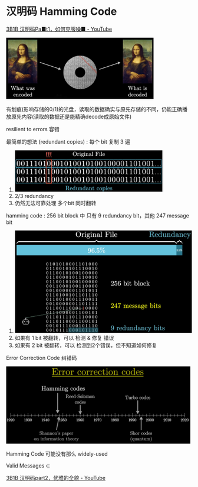 # 汉明码 Hamming Code

[3B1B 汉明码Pa■t1，如何克服噪■ - YouTube](https://www.youtube.com/watch?v=X8jsijhllIA)

<img src="Pics/hamming001.png" width=400>

有划痕(影响存储的0/1)的光盘，读取的数据确实与原先存储的不同，仍能正确播放原先内容(读取的数据还是能精确decode成原始文件)

resilient to errors 容错

最简单的想法 (redundant copies) : 每个 bit 复制 3 遍
1. <img src="Pics/hamming002.png" width=400>
2. 2/3 redundancy
3. 仍然无法可靠处理 多个bit 同时翻转

hamming code : 256 bit block 中 只有 9 redundancy bit，其他 247 message bit
1. <img src="Pics/hamming003.png" width=500>
2. 如果有 1 bit 被翻转，可以 检测 & 修复 错误
3. 如果有 2 bit 被翻转，可以 检测到2个错误，但不知道如何修复


Error Correction Code 纠错码

<img src="Pics/hamming004.png" width=500>

Hamming Code 可能没有那么 widely-used

Valid Messages $\subset$








[3B1B 汉明码part2，优雅的全貌 - YouTube](https://www.youtube.com/watch?v=b3NxrZOu_CE)




